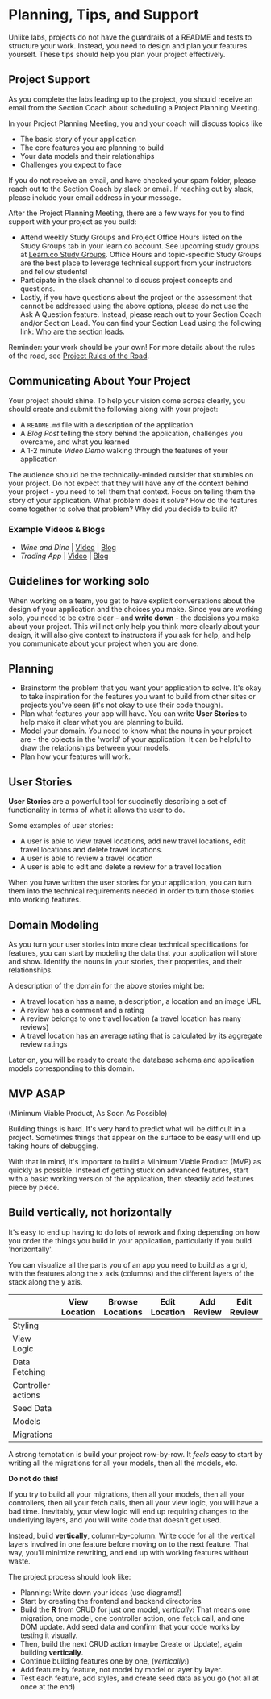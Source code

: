 # Planning, Tips, and Support

Unlike labs, projects do not have the guardrails of a README and tests to structure your work. Instead, you need to design and plan your features yourself. These tips should help you plan your project effectively.

## Project Support

As you complete the labs leading up to the project, you should receive an email from the Section Coach about scheduling a Project Planning Meeting. 

In your Project Planning Meeting, you and your coach will discuss topics like
- The basic story of your application
- The core features you are planning to build
- Your data models and their relationships
- Challenges you expect to face

If you do not receive an email, and have checked your spam folder, please reach out to the Section Coach by slack or email. If reaching out by slack, please include your email address in your message.

After the Project Planning Meeting, there are a few ways for you to find support with your project as you build:

- Attend weekly Study Groups and Project Office Hours listed on the Study Groups tab in your learn.co account. See upcoming study groups at [Learn.co Study Groups](https://learn.co/study-groups). Office Hours and topic-specific Study Groups are the best place to leverage technical support from your instructors and fellow students!
- Participate in the slack channel to discuss project concepts and questions.
- Lastly, if you have questions about the project or the assessment that cannot be addressed using the above options, please do not use the Ask A Question feature. Instead, please reach out to your Section Coach and/or Section Lead. You can find your Section Lead using the following link: [Who are the section leads](http://help.learn.co/instructional-support/receiving-course-support/who-are-the-section-leads).

Reminder: your work should be your own! For more details about the rules of the road, see [Project Rules of the Road](/project-rules-of-the-road.md).

## Communicating About Your Project

Your project should shine. To help your vision come across clearly, you should create and submit the following along with your project:

- A `README.md` file with a description of the application
- A _Blog Post_ telling the story behind the application, challenges you overcame, and what you learned
- A 1-2 minute _Video Demo_ walking through the features of your application

The audience should be the technically-minded outsider that stumbles on your project. Do not expect that they will have any of the context behind your project - you need to tell them that context. Focus on telling them the story of your application. What problem does it solve? How do the features come together to solve that problem? Why did you decide to build it?

### <a id="example-projects"></a>Example Videos & Blogs

- *Wine and Dine* | [Video](https://drive.google.com/file/d/1C_Tsh-oi7BWLfGE6izajtJ0MnVYBRu0S/view) | [Blog](https://jenniferbusca.github.io/javascript_rails_api_project_oo_javascript)
- *Trading App* | [Video](https://www.youtube.com/watch?v=IR5Dp7zgspQ&t=14s) | [Blog](https://bo1623.github.io/rails_and_javascript_project_-_trading_app)


## Guidelines for working solo

When working on a team, you get to have explicit conversations about the design of your application and the choices you make. Since you are working solo, you need to be extra clear - and **write down** - the decisions you make about your project. This will not only help you think more clearly about your design, it will also give context to instructors if you ask for help, and help you communicate about your project when you are done.

## Planning

- Brainstorm the problem that you want your application to solve. It's okay to take inspiration for the features you want to build from other sites or projects you've seen (it's not okay to use their code though).
- Plan what features your app will have. You can write **User Stories** to help make it clear what you are planning to build.
- Model your domain. You need to know what the nouns in your project are - the objects in the 'world' of your application. It can be helpful to draw the relationships between your models.
- Plan how your features will work.

## User Stories

**User Stories** are a powerful tool for succinctly describing a set of functionality in terms of what it allows the user to do.

Some examples of user stories:

- A user is able to view travel locations, add new travel locations, edit travel locations and delete travel locations.
- A user is able to review a travel location
- A user is able to edit and delete a review for a travel location

When you have written the user stories for your application, you can turn them into the technical requirements needed in order to turn those stories into working features.

## Domain Modeling

As you turn your user stories into more clear technical specifications for features, you can start by modeling the data that your application will store and show. Identify the nouns in your stories, their properties, and their relationships.

A description of the domain for the above stories might be:

- A travel location has a name, a description, a location and an image URL
- A review has a comment and a rating
- A review belongs to one travel location (a travel location has many reviews)
- A travel location has an average rating that is calculated by its aggregate review ratings

Later on, you will be ready to create the database schema and application models corresponding to this domain.

## MVP ASAP

(Minimum Viable Product, As Soon As Possible)

Building things is hard. It's very hard to predict what will be difficult in a project. Sometimes things that appear on the surface to be easy will end up taking hours of debugging.

With that in mind, it's important to build a Minimum Viable Product (MVP) as quickly as possible. Instead of getting stuck on advanced features, start with a basic working version of the application, then steadily add features piece by piece.

## Build vertically, not horizontally

It's easy to end up having to do lots of rework and fixing depending on how you order the things you build in your application, particularly if you build 'horizontally'.

You can visualize all the parts you of an app you need to build as a grid, with the features along the x axis (columns) and the different layers of the stack along the y axis.

|                    | View Location | Browse Locations | Edit Location | Add Review | Edit Review |
| ------------------ | ------------- | ---------------- | ------------- | ---------- | ----------- |
| Styling            |               |                  |               |            |             |
| View Logic         |               |                  |               |            |             |
| Data Fetching      |               |                  |               |            |             |
| Controller actions |               |                  |               |            |             |
| Seed Data          |               |                  |               |            |             |
| Models             |               |                  |               |            |             |
| Migrations         |               |                  |               |            |             |

A strong temptation is build your project row-by-row. It _feels_ easy to start by writing all the migrations for all your models, then all the models, etc.

**Do not do this!**

If you try to build all your migrations, then all your models, then all your controllers, then all your fetch calls, then all your view logic, you will have a bad time. Inevitably, your view logic will end up requiring changes to the underlying layers, and you will write code that doesn't get used.

Instead, build **vertically**, column-by-column. Write code for all the vertical layers involved in one feature before moving on to the next feature. That way, you'll minimize rewriting, and end up with working features without waste.

The project process should look like:

- Planning: Write down your ideas (use diagrams!)
- Start by creating the frontend and backend directories
- Build the **R** from CRUD for just one model, _vertically!_ That means one migration, one model, one controller action, one `fetch` call, and one DOM update. Add seed data and confirm that your code works by testing it visually.
- Then, build the next CRUD action (maybe Create or Update), again building **vertically**.
- Continue building features one by one, (_vertically!_)
- Add feature by feature, not model by model or layer by layer.
- Test each feature, add styles, and create seed data as you go (not all at once at the end)
